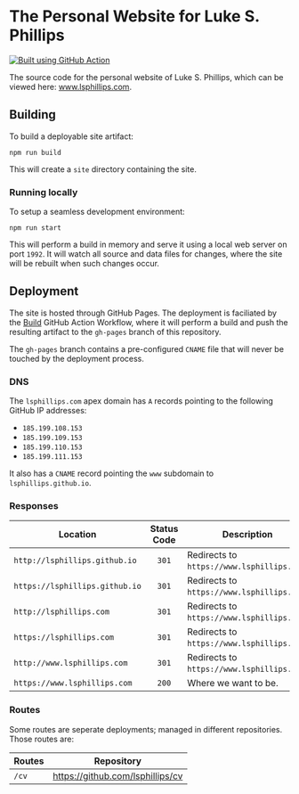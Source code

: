 # The Personal Website for Luke S. Phillips

[![Built using GitHub Action](https://github.com/lsphillips/lsphillips.github.io/actions/workflows/build.yml/badge.svg?branch=main)](https://github.com/lsphillips/lsphillips.github.io/actions)

The source code for the personal website of Luke S. Phillips, which can be viewed here: www.lsphillips.com.

## Building

To build a deployable site artifact:

```
npm run build
```

This will create a `site` directory containing the site.

### Running locally

To setup a seamless development environment:

```
npm run start
```

This will perform a build in memory and serve it using a local web server on port `1992`. It will watch all source and data files for changes, where the site will be rebuilt when such changes occur.

## Deployment

The site is hosted through GitHub Pages. The deployment is faciliated by the [Build](.github/workflows/build.yml) GitHub Action Workflow, where it will perform a build and push the resulting artifact to the `gh-pages` branch of this repository.

The `gh-pages` branch contains a pre-configured `CNAME` file that will never be touched by the deployment process.

### DNS

The `lsphillips.com` apex domain has `A` records pointing to the following GitHub IP addresses:

  - `185.199.108.153`
  - `185.199.109.153`
  - `185.199.110.153`
  - `185.199.111.153`

It also has a `CNAME` record pointing the `www` subdomain to `lsphillips.github.io`.

### Responses

| Location                       | Status Code | Description                                |
| ------------------------------ | :---------: | ------------------------------------------ |
| `http://lsphillips.github.io`  | `301`       | Redirects to `https://www.lsphillips.com`. |
| `https://lsphillips.github.io` | `301`       | Redirects to `https://www.lsphillips.com`. |
| `http://lsphillips.com`        | `301`       | Redirects to `https://www.lsphillips.com`. |
| `https://lsphillips.com`       | `301`       | Redirects to `https://www.lsphillips.com`. |
| `http://www.lsphillips.com`    | `301`       | Redirects to `https://www.lsphillips.com`. |
| `https://www.lsphillips.com`   | `200`       | Where we want to be.                       |

### Routes

Some routes are seperate deployments; managed in different repositories. Those routes are:

| Routes | Repository                       |
| ------ | -------------------------------- |
| `/cv`  | https://github.com/lsphillips/cv |
